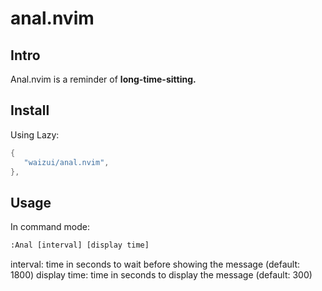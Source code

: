 # anal.nvim

## Intro

Anal.nvim is a reminder of **long-time-sitting.**

## Install

Using Lazy:


```lua
{
   "waizui/anal.nvim",
},
```

## Usage

In command mode:

```txt
:Anal [interval] [display time]
```
interval: time in seconds to wait before showing the message (default: 1800)
display time: time in seconds to display the message (default: 300)

